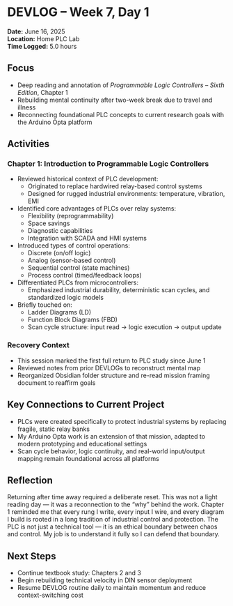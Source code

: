 # DEVLOG – Week 7, Day 1

**Date:** June 16, 2025  
**Location:** Home PLC Lab  
**Time Logged:** 5.0 hours

## Focus

- Deep reading and annotation of _Programmable Logic Controllers – Sixth Edition_, Chapter 1
- Rebuilding mental continuity after two-week break due to travel and illness
- Reconnecting foundational PLC concepts to current research goals with the Arduino Opta platform

## Activities

### Chapter 1: Introduction to Programmable Logic Controllers

- Reviewed historical context of PLC development:
    - Originated to replace hardwired relay-based control systems
    - Designed for rugged industrial environments: temperature, vibration, EMI
- Identified core advantages of PLCs over relay systems:
    - Flexibility (reprogrammability)
    - Space savings
    - Diagnostic capabilities
    - Integration with SCADA and HMI systems
- Introduced types of control operations:
    - Discrete (on/off logic)
    - Analog (sensor-based control)
    - Sequential control (state machines)
    - Process control (timed/feedback loops)
- Differentiated PLCs from microcontrollers:
    - Emphasized industrial durability, deterministic scan cycles, and standardized logic models
- Briefly touched on:
    - Ladder Diagrams (LD)
    - Function Block Diagrams (FBD)
    - Scan cycle structure: input read → logic execution → output update

### Recovery Context

- This session marked the first full return to PLC study since June 1
- Reviewed notes from prior DEVLOGs to reconstruct mental map
- Reorganized Obsidian folder structure and re-read mission framing document to reaffirm goals

## Key Connections to Current Project

- PLCs were created specifically to protect industrial systems by replacing fragile, static relay banks
- My Arduino Opta work is an extension of that mission, adapted to modern prototyping and educational settings
- Scan cycle behavior, logic continuity, and real-world input/output mapping remain foundational across all platforms

## Reflection

Returning after time away required a deliberate reset. This was not a light reading day — it was a reconnection to the “why” behind the work. Chapter 1 reminded me that every rung I write, every input I wire, and every diagram I build is rooted in a long tradition of industrial control and protection. The PLC is not just a technical tool — it is an ethical boundary between chaos and control. My job is to understand it fully so I can defend that boundary.

## Next Steps

- Continue textbook study: Chapters 2 and 3
- Begin rebuilding technical velocity in DIN sensor deployment
- Resume DEVLOG routine daily to maintain momentum and reduce context-switching cost